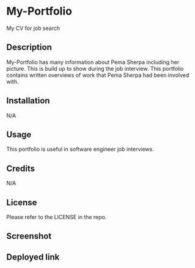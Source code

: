 # My-Portfolio
My CV for job search

## Description
My-Portfolio has many information about Pema Sherpa including her picture. This is build up to show during the job interview. This portfolio contains written overviews of work that Pema Sherpa had been involved with.


## Installation

N/A

## Usage
This portfolio is useful in software engineer job interviews.


## Credits

N/A

## License

Please refer to the LICENSE in the repo.

## Screenshot


## Deployed link